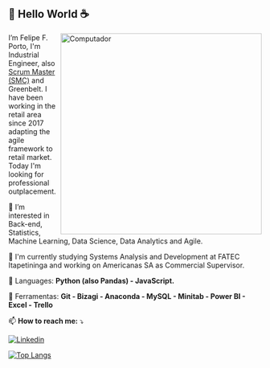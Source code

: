 <!---
- 👋 Hi, I’m @felipefporto
- 👀 I’m interested in ...
- 🌱 I’m currently learning ...
- 💞️ I’m looking to collaborate on ...
- 📫 How to reach me ...

felipefporto/felipefporto is a ✨ special ✨ repository because its `README.md` (this file) appears on your GitHub profile.
You can click the Preview link to take a look at your changes.
--->

## 👋 Hello World :coffee:
<img src="https://raw.githubusercontent.com/MicaelliMedeiros/micaellimedeiros/master/image/computer-illustration.png" min-width="400px" max-width="400px" width="400px" align="right" alt="Computador">

<p align="left"> 
  I’m Felipe F. Porto, I'm Industrial Engineer, also <a href="https://www.scrumstudy.com/certification/verify?type=SMC&number=868458" target="_blank" rel="noopener noreferrer">Scrum Master (SMC)</a> and Greenbelt. 
  I have been working in the retail area since 2017 adapting the agile framework to retail market. 
  Today I'm looking for professional outplacement. 
  
  👀 I’m interested in Back-end, Statistics, Machine Learning, Data Science, Data Analytics and Agile.
  
  🔭 I'm currently studying Systems Analysis and Development at FATEC Itapetininga and working on Americanas SA as Commercial Supervisor.
</p>

<p align="left">
  🦄 Languages: <strong> Python (also Pandas) - JavaScript.</strong>
</p>

<p align="left">
  💼 Ferramentas: <strong> Git - Bizagi - Anaconda - MySQL - Minitab - Power BI - Excel - Trello </strong>
</p>

<p align="left">
  📫 <strong>How to reach me:</strong> ⤵️
</p>

<p align="left">
  <a href="https://www.linkedin.com/in/felipe-f-porto/" target="_blank" rel="noopener noreferrer">
    <img src="https://img.shields.io/badge/-Linkedin-0e76a8?style=flat-square&logo=Linkedin&logoColor=white" alt="Linkedin">
  </a>
</p>  

[![Top Langs](https://github-readme-stats.vercel.app/api/top-langs/?username=felipefporto&layout=compact)](https://github.com/anuraghazra/github-readme-stats)
<!---[![Anurag's GitHub stats](https://github-readme-stats.vercel.app/api?username=felipefporto)](https://github.com/anuraghazra/github-readme-stats)--->
